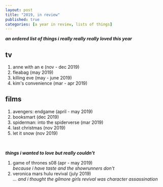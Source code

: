 ```yaml
---
layout: post
title: "2019, in review"
published: true
categories: [a year in review, lists of things]
---
```

***an ordered list of things i really really really loved this year***

## tv

1. anne with an e (nov - dec 2019)
2. fleabag (may 2019)
3. killing eve (may - june 2019)
4. kim's convenience (mar - apr 2019)

## films

1. avengers: endgame (april - may 2019)
2. booksmart (dec 2019)
3. spiderman: into the spiderverse (mar 2019)
4. last christmas (nov 2019)
5. let it snow (nov 2019)



<br /> 


***things i wanted to love but really couldn't***
1. game of thrones s08 (apr - may 2019)  
    _because i have taste and the showrunners don't_  
2. veronica mars hulu revival (july 2019)  
    _... and i thought the gilmore girls revival was character assassination_